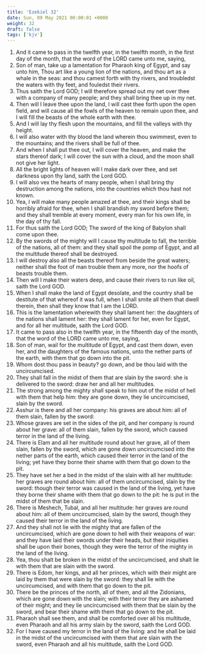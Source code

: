 ```yaml
---
title: 'Ezekiel 32'
date: Sun, 09 May 2021 00:00:01 +0000
weight: 32
draft: false
tags: ['kjv'] 
---
```


1. And it came to pass in the twelfth year, in the twelfth month, in the first day of the month, that the word of the LORD came unto me, saying,
2. Son of man, take up a lamentation for Pharaoh king of Egypt, and say unto him, Thou art like a young lion of the nations, and thou art as a whale in the seas: and thou camest forth with thy rivers, and troubledst the waters with thy feet, and fouledst their rivers.
3. Thus saith the Lord GOD; I will therefore spread out my net over thee with a company of many people; and they shall bring thee up in my net.
4. Then will I leave thee upon the land, I will cast thee forth upon the open field, and will cause all the fowls of the heaven to remain upon thee, and I will fill the beasts of the whole earth with thee.
5. And I will lay thy flesh upon the mountains, and fill the valleys with thy height.
6. I will also water with thy blood the land wherein thou swimmest, even to the mountains; and the rivers shall be full of thee.
7. And when I shall put thee out, I will cover the heaven, and make the stars thereof dark; I will cover the sun with a cloud, and the moon shall not give her light.
8. All the bright lights of heaven will I make dark over thee, and set darkness upon thy land, saith the Lord GOD.
9. I will also vex the hearts of many people, when I shall bring thy destruction among the nations, into the countries which thou hast not known.
10. Yea, I will make many people amazed at thee, and their kings shall be horribly afraid for thee, when I shall brandish my sword before them; and they shall tremble at every moment, every man for his own life, in the day of thy fall.
11. For thus saith the Lord GOD; The sword of the king of Babylon shall come upon thee.
12. By the swords of the mighty will I cause thy multitude to fall, the terrible of the nations, all of them: and they shall spoil the pomp of Egypt, and all the multitude thereof shall be destroyed.
13. I will destroy also all the beasts thereof from beside the great waters; neither shall the foot of man trouble them any more, nor the hoofs of beasts trouble them.
14. Then will I make their waters deep, and cause their rivers to run like oil, saith the Lord GOD.
15. When I shall make the land of Egypt desolate, and the country shall be destitute of that whereof it was full, when I shall smite all them that dwell therein, then shall they know that I am the LORD.
16. This is the lamentation wherewith they shall lament her: the daughters of the nations shall lament her: they shall lament for her, even for Egypt, and for all her multitude, saith the Lord GOD.
17. It came to pass also in the twelfth year, in the fifteenth day of the month, that the word of the LORD came unto me, saying,
18. Son of man, wail for the multitude of Egypt, and cast them down, even her, and the daughters of the famous nations, unto the nether parts of the earth, with them that go down into the pit.
19. Whom dost thou pass in beauty? go down, and be thou laid with the uncircumcised.
20. They shall fall in the midst of them that are slain by the sword: she is delivered to the sword: draw her and all her multitudes.
21. The strong among the mighty shall speak to him out of the midst of hell with them that help him: they are gone down, they lie uncircumcised, slain by the sword.
22. Asshur is there and all her company: his graves are about him: all of them slain, fallen by the sword:
23. Whose graves are set in the sides of the pit, and her company is round about her grave: all of them slain, fallen by the sword, which caused terror in the land of the living.
24. There is Elam and all her multitude round about her grave, all of them slain, fallen by the sword, which are gone down uncircumcised into the nether parts of the earth, which caused their terror in the land of the living; yet have they borne their shame with them that go down to the pit.
25. They have set her a bed in the midst of the slain with all her multitude: her graves are round about him: all of them uncircumcised, slain by the sword: though their terror was caused in the land of the living, yet have they borne their shame with them that go down to the pit: he is put in the midst of them that be slain.
26. There is Meshech, Tubal, and all her multitude: her graves are round about him: all of them uncircumcised, slain by the sword, though they caused their terror in the land of the living.
27. And they shall not lie with the mighty that are fallen of the uncircumcised, which are gone down to hell with their weapons of war: and they have laid their swords under their heads, but their iniquities shall be upon their bones, though they were the terror of the mighty in the land of the living.
28. Yea, thou shalt be broken in the midst of the uncircumcised, and shalt lie with them that are slain with the sword.
29. There is Edom, her kings, and all her princes, which with their might are laid by them that were slain by the sword: they shall lie with the uncircumcised, and with them that go down to the pit.
30. There be the princes of the north, all of them, and all the Zidonians, which are gone down with the slain; with their terror they are ashamed of their might; and they lie uncircumcised with them that be slain by the sword, and bear their shame with them that go down to the pit.
31. Pharaoh shall see them, and shall be comforted over all his multitude, even Pharaoh and all his army slain by the sword, saith the Lord GOD.
32. For I have caused my terror in the land of the living: and he shall be laid in the midst of the uncircumcised with them that are slain with the sword, even Pharaoh and all his multitude, saith the Lord GOD.
